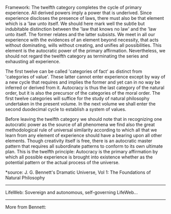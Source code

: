Framework:
The twelfth category completes the cycle of primary experience. All derived powers imply a power that is underived. Since experience discloses the presence of laws, there must also be that element which is a 'law unto itself. We should here mark well the subtle but indubitable distinction between the 'law that knows no law' and the 'law unto itself. The former relates and the latter subsists. We meet in all our experience with the evidences of an element beyond necessity, that acts without dominating, wills without creating, and unifies all possibilities. This element is the autocratic power of the primary affirmation. Nevertheless, we should not regard the twelfth category as terminating the series and exhausting all experience. 

The first twelve can be called 'categories of fact' as distinct from 'categories of value'. These latter cannot enter experience except by way of a new cycle that requires and implies the former and yet can in no way be inferred or derived from it. Autocracy is thus the last category of the natural order, but it is also the precursor of the categories of the moral order. The first twelve categories will suffice for the study of natural philosophy undertaken in the present volume. In the next volume we shall enter the second duodecimal cycle to establish a system of values.

Before leaving the twelfth category we should note that in recognizing one autocratic power as the source of all phenomena we find also the great methodological rule of universal similarity according to which all that we learn from any element of experience should have a bearing upon all other elements. Though creativity itself is free, there is an autocratic master pattern that requires all subordinate patterns to conform to its own ultimate plan. This is the twelfth principle:
Autocracy is the primary affirmation by which all possible experience is brought into existence whether as the potential pattern or the actual process of the universe.

*source: J. G. Bennett's Dramatic Universe, Vol 1: The Foundations of Natural Philosophy
_______________________
LifeWeb:
Sovereign and autonomous, self-governing LifeWeb...
_______________________
More from Bennett:
